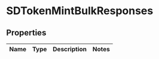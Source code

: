 # SDTokenMintBulkResponses

## Properties
Name | Type | Description | Notes
------------ | ------------- | ------------- | -------------
